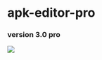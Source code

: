 # apk-editor-pro
### version 3.0 pro
<img src="https://github.com/issamiso/apk-editor-pro/raw/main/icon.png">
